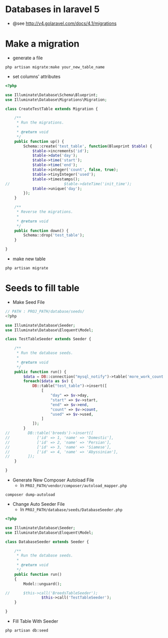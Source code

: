 Databases in laravel 5
===
* @see http://v4.golaravel.com/docs/4.1/migrations

# Make a migration
* generate a file
```
php artisan migrate:make your_new_table_name
```

* set columns' attributes
```php
<?php

use Illuminate\Database\Schema\Blueprint;
use Illuminate\Database\Migrations\Migration;

class CreateTestTable extends Migration {

    /**
     * Run the migrations.
     *
     * @return void
     */
    public function up() {
        Schema::create('test_table', function(Blueprint $table) {
            $table->increments('id');
            $table->date('day');
            $table->time('start');
            $table->time('end');
            $table->integer('count', false, true);
            $table->tinyInteger('used');
            $table->timestamps();
//                        $table->dateTime('init_time');
            $table->unique('day');
        });
    }

    /**
     * Reverse the migrations.
     *
     * @return void
     */
    public function down() {
        Schema::drop('test_table');
    }

}
```

* make new table
```
php artisan migrate
```

# Seeds to fill table
* Make Seed File
```php
// PATH : PROJ_PATH/database/seeds/
<?php

use Illuminate\Database\Seeder;
use Illuminate\Database\Eloquent\Model;

class TestTableSeeder extends Seeder {

    /**
     * Run the database seeds.
     *
     * @return void
     */
    public function run() {
        $data = DB::connection("mysql_notify")->table('more_work_count')->get();
        foreach($data as $v) {
            DB::table("test_table")->insert([
                [
                    "day" => $v->day,
                    "start" => $v->start,
                    "end" => $v->end,
                    "count" => $v->count,
                    "used" => $v->used,
                ]
            ]);
        }
//        DB::table('breeds')->insert([
//            ['id' => 1, 'name' => 'Domestic'],
//            ['id' => 2, 'name' => 'Persian'],
//            ['id' => 3, 'name' => 'Siamese'],
//            ['id' => 4, 'name' => 'Abyssinian'],
//        ]);
    }

}
```

* Generate New Composer Autoload File
    * In `PROJ_PATH/vendor/composer/autoload_mapper.php`
```
composer dump-autoload
```

* Change Auto Seeder File
    * In `PROJ_PATH/database/seeds/DatabaseSeeder.php` 
```php
<?php

use Illuminate\Database\Seeder;
use Illuminate\Database\Eloquent\Model;

class DatabaseSeeder extends Seeder {

	/**
	 * Run the database seeds.
	 *
	 * @return void
	 */
	public function run()
	{
		Model::unguard();

//		$this->call('BreedsTableSeeder');
                $this->call('TestTableSeeder');
	}

}
```

* Fill Table With Seeder
```
php artisan db:seed
```